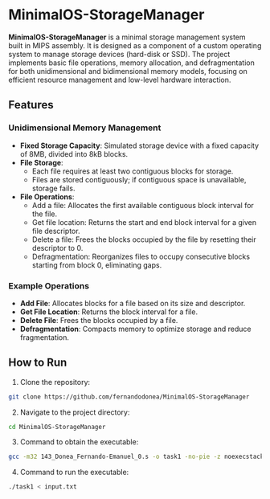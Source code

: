 # MinimalOS-StorageManager
 

**MinimalOS-StorageManager** is a minimal storage management system built in MIPS assembly. It is designed as a component of a custom operating system to manage storage devices (hard-disk or SSD). The project implements basic file operations, memory allocation, and defragmentation for both unidimensional and bidimensional memory models, focusing on efficient resource management and low-level hardware interaction.

## Features

### Unidimensional Memory Management
- **Fixed Storage Capacity**: Simulated storage device with a fixed capacity of 8MB, divided into 8kB blocks.
- **File Storage**:
  - Each file requires at least two contiguous blocks for storage.
  - Files are stored contiguously; if contiguous space is unavailable, storage fails.
- **File Operations**:
  - Add a file: Allocates the first available contiguous block interval for the file.
  - Get file location: Returns the start and end block interval for a given file descriptor.
  - Delete a file: Frees the blocks occupied by the file by resetting their descriptor to 0.
  - Defragmentation: Reorganizes files to occupy consecutive blocks starting from block 0, eliminating gaps.

### Example Operations
- **Add File**: Allocates blocks for a file based on its size and descriptor.
- **Get File Location**: Returns the block interval for a file.
- **Delete File**: Frees the blocks occupied by a file.
- **Defragmentation**: Compacts memory to optimize storage and reduce fragmentation.

## How to Run

1. Clone the repository:
  ```bash
  git clone https://github.com/fernandodonea/MinimalOS-StorageManager
  ```

2. Navigate to the project directory:
  ```bash
  cd MinimalOS-StorageManager
  ```

3. Command to obtain the executable:
```bash
gcc -m32 143_Donea_Fernando-Emanuel_0.s -o task1 -no-pie -z noexecstack
```
4. Command to run the executable:
```bash
./task1 < input.txt
```
